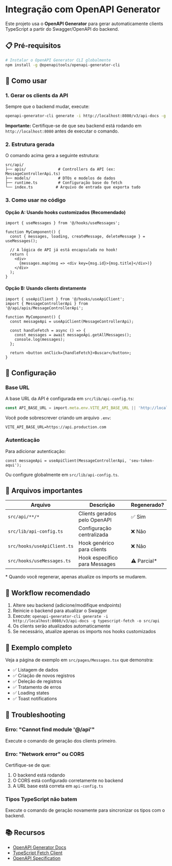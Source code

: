 # Integração com OpenAPI Generator

Este projeto usa o **OpenAPI Generator** para gerar automaticamente clients TypeScript a partir do Swagger/OpenAPI do backend.

## 📋 Pré-requisitos

```bash
# Instalar o OpenAPI Generator CLI globalmente
npm install -g @openapitools/openapi-generator-cli
```

## 🚀 Como usar

### 1. Gerar os clients da API

Sempre que o backend mudar, execute:

```bash
openapi-generator-cli generate -i http://localhost:8080/v3/api-docs -g typescript-fetch -o src/api
```

**Importante:** Certifique-se de que seu backend está rodando em `http://localhost:8080` antes de executar o comando.

### 2. Estrutura gerada

O comando acima gera a seguinte estrutura:

```
src/api/
├── apis/              # Controllers da API (ex: MessageControllerApi.ts)
├── models/            # DTOs e modelos de dados
├── runtime.ts         # Configuração base do fetch
└── index.ts          # Arquivo de entrada que exporta tudo
```

### 3. Como usar no código

#### Opção A: Usando hooks customizados (Recomendado)

```tsx
import { useMessages } from '@/hooks/useMessages';

function MyComponent() {
  const { messages, loading, createMessage, deleteMessage } = useMessages();
  
  // A lógica de API já está encapsulada no hook!
  return (
    <div>
      {messages.map(msg => <div key={msg.id}>{msg.title}</div>)}
    </div>
  );
}
```

#### Opção B: Usando clients diretamente

```tsx
import { useApiClient } from '@/hooks/useApiClient';
import { MessageControllerApi } from '@/api/apis/MessageControllerApi';

function MyComponent() {
  const messageApi = useApiClient(MessageControllerApi);
  
  const handleFetch = async () => {
    const messages = await messageApi.getAllMessages();
    console.log(messages);
  };
  
  return <button onClick={handleFetch}>Buscar</button>;
}
```

## 🔧 Configuração

### Base URL

A base URL da API é configurada em `src/lib/api-config.ts`:

```typescript
const API_BASE_URL = import.meta.env.VITE_API_BASE_URL || 'http://localhost:8080';
```

Você pode sobrescrever criando um arquivo `.env`:

```env
VITE_API_BASE_URL=https://api.production.com
```

### Autenticação

Para adicionar autenticação:

```tsx
const messageApi = useApiClient(MessageControllerApi, 'seu-token-aqui');
```

Ou configure globalmente em `src/lib/api-config.ts`.

## 📁 Arquivos importantes

| Arquivo | Descrição | Regenerado? |
|---------|-----------|-------------|
| `src/api/**/*` | Clients gerados pelo OpenAPI | ✅ Sim |
| `src/lib/api-config.ts` | Configuração centralizada | ❌ Não |
| `src/hooks/useApiClient.ts` | Hook genérico para clients | ❌ Não |
| `src/hooks/useMessages.ts` | Hook específico para Messages | ⚠️ Parcial* |

\* Quando você regenerar, apenas atualize os imports se mudarem.

## 🔄 Workflow recomendado

1. Altere seu backend (adicione/modifique endpoints)
2. Reinicie o backend para atualizar o Swagger
3. Execute: `openapi-generator-cli generate -i http://localhost:8080/v3/api-docs -g typescript-fetch -o src/api`
4. Os clients serão atualizados automaticamente
5. Se necessário, atualize apenas os imports nos hooks customizados

## 🎯 Exemplo completo

Veja a página de exemplo em `src/pages/Messages.tsx` que demonstra:

- ✅ Listagem de dados
- ✅ Criação de novos registros
- ✅ Deleção de registros
- ✅ Tratamento de erros
- ✅ Loading states
- ✅ Toast notifications

## 🐛 Troubleshooting

### Erro: "Cannot find module '@/api'"

Execute o comando de geração dos clients primeiro.

### Erro: "Network error" ou CORS

Certifique-se de que:
1. O backend está rodando
2. O CORS está configurado corretamente no backend
3. A URL base está correta em `api-config.ts`

### Tipos TypeScript não batem

Execute o comando de geração novamente para sincronizar os tipos com o backend.

## 📚 Recursos

- [OpenAPI Generator Docs](https://openapi-generator.tech/)
- [TypeScript Fetch Client](https://openapi-generator.tech/docs/generators/typescript-fetch/)
- [OpenAPI Specification](https://swagger.io/specification/)
